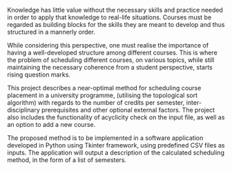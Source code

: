 Knowledge has little value without the necessary skills and practice needed in order to apply that knowledge to real-life situations. Courses must be regarded as building blocks for the skills they are meant to develop and thus structured in a mannerly order.  

While considering this perspective, one must realise the importance of having a well-developed structure among different courses. This is where the problem of scheduling different courses, on various topics, while still maintaining the necessary coherence from a student perspective, starts rising question marks.

This project describes a near-optimal method for scheduling course placement in a university programme, (utilising the topological sort algorithm) with regards to the number of credits per semester, inter-disciplinary prerequisites and other optional external factors. The project also includes the functionality of acyclicity check on the input file, as well as an option to add a new course.

The proposed method is to be implemented in a software application developed in Python using Tkinter framework, using predefined CSV files as inputs. The application will output a description of the calculated scheduling method, in the form of a list of semesters.
